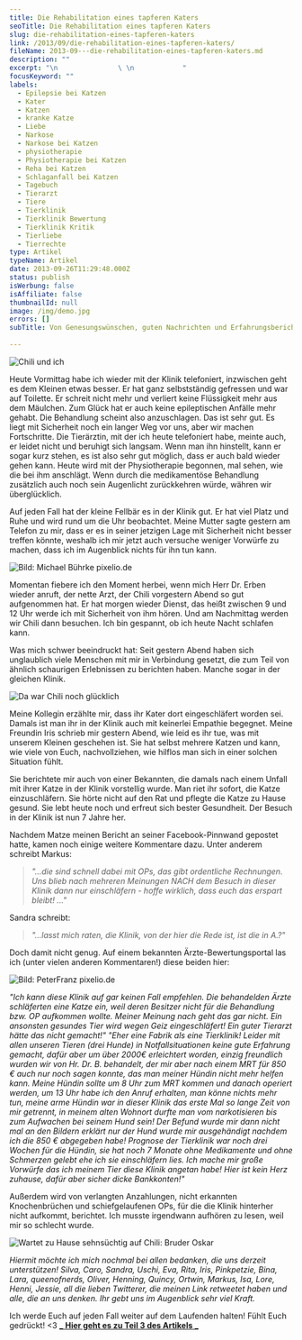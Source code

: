 ```yaml
---
title: Die Rehabilitation eines tapferen Katers
seoTitle: Die Rehabilitation eines tapferen Katers
slug: die-rehabilitation-eines-tapferen-katers
link: /2013/09/die-rehabilitation-eines-tapferen-katers/
fileName: 2013-09---die-rehabilitation-eines-tapferen-katers.md
description: ""
excerpt: "\n               \ \n            "
focusKeyword: ""
labels:
  - Epilepsie bei Katzen
  - Kater
  - Katzen
  - kranke Katze
  - Liebe
  - Narkose
  - Narkose bei Katzen
  - physiotherapie
  - Physiotherapie bei Katzen
  - Reha bei Katzen
  - Schlaganfall bei Katzen
  - Tagebuch
  - Tierarzt
  - Tiere
  - Tierklinik
  - Tierklinik Bewertung
  - Tierklinik Kritik
  - Tierliebe
  - Tierrechte
type: Artikel
typeName: Artikel
date: 2013-09-26T11:29:48.000Z
status: publish
isWerbung: false
isAffiliate: false
thumbnailId: null
image: /img/demo.jpg
errors: []
subTitle: Von Genesungswünschen, guten Nachrichten und Erfahrungsberichten
  
---
```


![Chili und ich](http://cardamonchai.files.wordpress.com/2013/09/9588574715_b8fb54fbc8_o.jpg?w=300 "Chili und ich")

Heute Vormittag habe ich wieder mit der Klinik telefoniert, inzwischen geht es
dem Kleinen etwas besser. Er hat ganz selbstständig gefressen und war auf
Toilette. Er schreit nicht mehr und verliert keine Flüssigkeit mehr aus dem
Mäulchen. Zum Glück hat er auch keine epileptischen Anfälle mehr gehabt. Die
Behandlung scheint also anzuschlagen. Das ist sehr gut. Es liegt mit Sicherheit
noch ein langer Weg vor uns, aber wir machen Fortschritte. Die Tierärztin, mit
der ich heute telefoniert habe, meinte auch, er leidet nicht und beruhigt sich
langsam. Wenn man ihn hinstellt, kann er sogar kurz stehen, es ist also sehr gut
möglich, dass er auch bald wieder gehen kann. Heute wird mit der Physiotherapie
begonnen, mal sehen, wie die bei ihm anschlägt. Wenn durch die medikamentöse
Behandlung zusätzlich auch noch sein Augenlicht zurückkehren würde, währen wir
überglücklich.

Auf jeden Fall hat der kleine Fellbär es in der Klinik gut. Er hat viel Platz
und Ruhe und wird rund um die Uhr beobachtet. Meine Mutter sagte gestern am
Telefon zu mir, dass er es in seiner jetzigen Lage mit Sicherheit nicht besser
treffen könnte, weshalb ich mir jetzt auch versuche weniger Vorwürfe zu machen,
dass ich im Augenblick nichts für ihn tun kann.

![Bild: Michael Bührke pixelio.de](http://cardamonchai.files.wordpress.com/2013/09/227315_web_r_k_b_by_michael-bc3bchrke_pixelio-de.jpg?w=300 "Bild: Michael Bührke pixelio.de")

Momentan fiebere ich den Moment herbei, wenn mich Herr Dr. Erben wieder anruft,
der nette Arzt, der Chili vorgestern Abend so gut aufgenommen hat. Er hat morgen
wieder Dienst, das heißt zwischen 9 und 12 Uhr werde ich mit Sicherheit von ihm
hören. Und am Nachmittag werden wir Chili dann besuchen. Ich bin gespannt, ob
ich heute Nacht schlafen kann.

Was mich schwer beeindruckt hat: Seit gestern Abend haben sich unglaublich viele
Menschen mit mir in Verbindung gesetzt, die zum Teil von ähnlich schaurigen
Erlebnissen zu berichten haben. Manche sogar in der gleichen Klinik.

![Da war Chili noch glücklich](http://cardamonchai.files.wordpress.com/2013/09/9574655057_79040e2c03_o.jpg?w=225 "Da war Chili noch glücklich")

Meine Kollegin erzählte mir, dass ihr Kater dort eingeschläfert worden sei.
Damals ist man ihr in der Klinik auch mit keinerlei Empathie begegnet. Meine
Freundin Iris schrieb mir gestern Abend, wie leid es ihr tue, was mit unserem
Kleinen geschehen ist. Sie hat selbst mehrere Katzen und kann, wie viele von
Euch, nachvollziehen, wie hilflos man sich in einer solchen Situation fühlt.

Sie berichtete mir auch von einer Bekannten, die damals nach einem Unfall mit
ihrer Katze in der Klinik vorstellig wurde. Man riet ihr sofort, die Katze
einzuschläfern. Sie hörte nicht auf den Rat und pflegte die Katze zu Hause
gesund. Sie lebt heute noch und erfreut sich bester Gesundheit. Der Besuch in
der Klinik ist nun 7 Jahre her.

Nachdem Matze meinen Bericht an seiner Facebook-Pinnwand gepostet hatte, kamen
noch einige weitere Kommentare dazu. Unter anderem schreibt Markus:

> _"...die sind schnell dabei mit OPs, das gibt ordentliche Rechnungen. Uns
> blieb nach mehreren Meinungen NACH dem Besuch in dieser Klinik dann nur
> einschläfern - hoffe wirklich, dass euch das erspart bleibt! ..."_

Sandra schreibt:

> _"...lasst mich raten, die Klinik, von der hier die Rede ist, ist die in A.?"_

Doch damit nicht genug. Auf einem bekannten Ärzte-Bewertungsportal las ich
(unter vielen anderen Kommentaren!) diese beiden hier:

![Bild: PeterFranz pixelio.de](http://cardamonchai.files.wordpress.com/2013/09/664812_web_r_b_by_peterfranz_pixelio-de.jpg?w=300 "Bild: PeterFranz pixelio.de")

_"Ich kann diese Klinik auf gar keinen Fall empfehlen. Die behandelden Ärzte_
_schläferten eine Katze ein, weil deren Besitzer nicht für die Behandlung_ _bzw.
OP aufkommen wollte. Meiner Meinung nach geht das gar nicht. Ein_ _ansonsten
gesundes Tier wird wegen Geiz eingeschläfert! Ein guter Tierarzt_ _hätte das
nicht gemacht!"_ _"Eher eine Fabrik als eine Tierklinik! Leider mit allen
unseren Tieren (drei Hunde) in Notfallsituationen keine gute Erfahrung gemacht,
dafür aber um über 2000€ erleichtert worden, einzig freundlich wurden wir von
Hr. Dr. B. behandelt, der mir aber nach einem MRT für 850 € auch nur noch sagen
konnte, das man meiner Hündin nicht mehr helfen kann. Meine Hündin sollte um 8
Uhr zum MRT kommen und danach operiert werden, um 13 Uhr habe ich den Anruf
erhalten, man könne nichts mehr tun, meine arme Hündin war in dieser Klinik das
erste Mal so lange Zeit von mir getrennt, in meinem alten Wohnort durfte man vom
narkotisieren bis zum Aufwachen bei seinem Hund sein! Der Befund wurde mir dann
nicht mal an den Bildern erklärt nur der Hund wurde mir ausgehändigt nachdem ich
die 850 € abgegeben habe! Prognose der Tierklinik war noch drei Wochen für die
Hündin, sie hat noch 7 Monate ohne Medikamente und ohne Schmerzen gelebt ehe ich
sie einschläfern lies. Ich mache mir große Vorwürfe das ich meinem Tier diese
Klinik angetan habe! Hier ist kein Herz zuhause, dafür aber sicher dicke
Bankkonten!"_

Außerdem wird von verlangten Anzahlungen, nicht erkannten Knochenbrüchen und
schiefgelaufenen OPs, für die die Klinik hinterher nicht aufkommt, berichtet.
Ich musste irgendwann aufhören zu lesen, weil mir so schlecht wurde.

![Wartet zu Hause sehnsüchtig auf Chili: Bruder Oskar](http://cardamonchai.files.wordpress.com/2013/09/9577449670_ae720a57fe_o.jpg?w=300 "Wartet zu Hause sehnsüchtig auf Chili: Bruder Oskar")

_Hiermit möchte ich mich nochmal bei allen bedanken, die uns derzeit
unterstützen! Silva, Caro, Sandra, Uschi, Eva, Rita, Iris, Pinkpetzie, Bina,
Lara, queenofnerds, Oliver, Henning, Quincy, Ortwin, Markus, Isa, Lore, Henni,
Jessie, all die lieben Twitterer, die meinen Link retweetet haben und alle, die
an uns denken. Ihr gebt uns im Augenblick sehr viel Kraft._

Ich werde Euch auf jeden Fall weiter auf dem Laufenden halten! Fühlt Euch
gedrückt! &lt;3
[_ **Hier geht es zu Teil 3 des Artikels** _](/2013/09/26/der-fall-es-chili-r/)

  